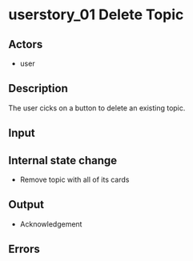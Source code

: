 # userstory_01 Delete Topic

## Actors

-   user

## Description

The user cicks on a button to delete an existing topic.

## Input

## Internal state change

-   Remove topic with all of its cards

## Output

-   Acknowledgement

## Errors
